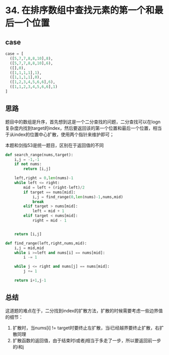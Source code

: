 # 34. 在排序数组中查找元素的第一个和最后一个位置

## case

```python
case = [
  ([5,7,7,8,8,10],8),
  ([5,7,7,8,8,10],6),
  ([],0),
  ([1,1,1,1],1),
  ([1,1,1,1],0),
  ([1,2,3,4,5,6,6],6),
  ([1,1,2,3,4,5,6,6],1)
]
```



## 思路

题目中的数组是升序，首先想到这是一个二分查找的问题，二分查找可以在logn复杂度内找到target的index，然后要返回该的第一个位置和最后一个位置，相当于从index的位置中心扩散，使用两个指针来维护即可；

本题和剑指53是统一题目，区别在于返回值的不同

```python
def search_range(nums,target): 
  	i,j = -1,-1
    if not nums:
        return [i,j]

    left,right = 0,len(nums)-1
    while left <= right:
        mid = left + (right-left)/2
        if target == nums[mid]:
            i,j = find_range(0,len(nums)-1,nums,mid)
            break
        elif target > nums[mid]:
            left = mid + 1
        elif target < nums[mid]:
            right = mid - 1


    return [i,j]

def find_range(left,right,nums,mid):
    i,j = mid,mid
    while i >=left and nums[i] == nums[mid]:
        i -= 1

    while j <= right and nums[j] == nums[mid]:
        j += 1

    return i+1,j-1
```



## 总结

这道题的难点在于，二分找到index的扩散方法，扩散的时候需要考虑一些边界值的细节：

1. 扩散时，当nums[i]  != target时要终止左扩散，当i已经越界要终止扩散，右扩散同理
2. 扩散函数的返回值，由于结束时i或者j相当于多走了一步，所以要返回前一步的i和j



